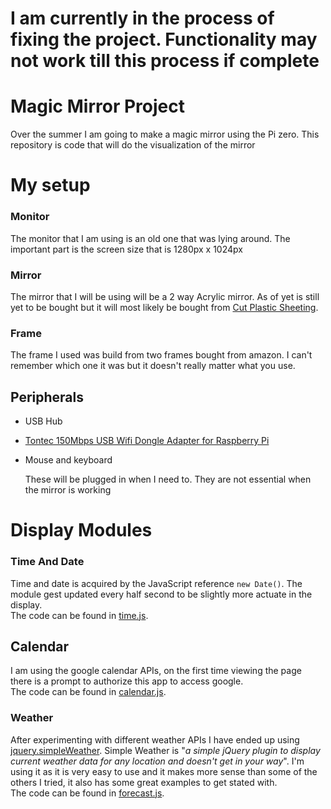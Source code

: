 # I am currently in the process of fixing the project. Functionality may not work till this process if complete

# Magic Mirror Project

Over the summer I am going to make a magic mirror using the Pi zero. This repository is code that will do the visualization of the mirror

# My setup

### Monitor

The monitor that I am using is an old one that was lying around.
The important part is the screen size that is 1280px x 1024px

### Mirror

The mirror that I will be using will be a 2 way Acrylic mirror.
As of yet is still yet to be bought but it will most likely be bought from [Cut Plastic Sheeting](http://www.cutplasticsheeting.co.uk/mirrored-sheeting/two-way-acrylic-mirror).

### Frame

The frame I used was build from two frames bought from amazon. I can't remember which one it was but it doesn't really matter what you use.

## Peripherals

- USB Hub

- [Tontec 150Mbps USB Wifi Dongle Adapter for Raspberry Pi](https://www.amazon.co.uk/Tontec-150Mbps-Adapter-Raspberry-Windows/dp/B010AKMF3Y/)

- Mouse and keyboard

	These will be plugged in when I need to. They are not essential when the mirror is working

# Display Modules

### Time And Date

Time and date is acquired by the JavaScript reference `new Date()`. The module gest updated every half second to be slightly more actuate in the display.
<br>The code can be found in [time.js](public/assets/script/time.js).

## Calendar

I am using the google calendar APIs, on the first time viewing the page there is a prompt to authorize this app to access google.
<br>The code can be found in [calendar.js](public/assets/script/calendar.js).

### Weather

After experimenting with different weather APIs I have ended up using [jquery.simpleWeather](http://simpleweatherjs.com).
Simple Weather is "*a simple jQuery plugin to display current weather data for any location and doesn't get in your way*". I'm using it as it is very easy to use and it makes more sense than some of the others I tried, it also has some great examples to get stated with.
<br>The code can be found in [forecast.js](public/assets/script/forecast.js).
